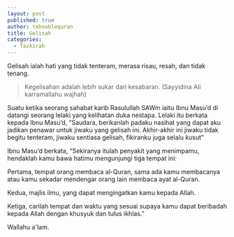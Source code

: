 ```yaml
---
layout: post
published: true
author: tehnoblequran
title: Gelisah
categories:
  - Tazkirah
---
```

Gelisah ialah hati yang tidak tenteram, merasa risau, resah, dan tidak tenang.

> Kegelisahan adalah lebih sukar dari kesabaran. (Sayyidina Ali karramallahu wajhah)

Suatu ketika seorang sahabat karib Rasulullah SAWm iaitu Ibnu Masu’d di datangi seorang lelaki yang kelihatan duka nestapa. Lelaki itu berkata kepada Ibnu Masu’d, “Saudara, berikanlah padaku nasihat yang dapat aku jadikan penawar untuk jiwaku yang gelisah ini. Akhir-akhir ini jiwaku tidak begitu tenteram, jiwaku sentiasa gelisah, fikiranku juga selalu kusut”

Ibnu Masu’d berkata, “Sekiranya itulah penyakit yang menimpamu, hendaklah kamu bawa hatimu mengunjungi tiga tempat ini:

Pertama, tempat orang membaca al-Quran, sama ada kamu membacanya atau kamu sekadar mendengar orang lain membaca ayat al-Quran.

Kedua, majlis ilmu, yang dapat mengingatkan kamu kepada Allah.

Ketiga, carilah tempat dan waktu yang sesuai supaya kamu dapat beribadah kepada Allah dengan khusyuk dan tulus ikhlas.”

Wallahu a'lam.